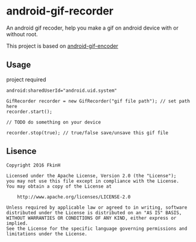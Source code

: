 # android-gif-recorder
An android gif recoder, help you make a gif on android device with or without root.

This project is based on [android-gif-encoder](https://github.com/nbadal/android-gif-encoder)

## Usage

project required
```
android:sharedUserId="android.uid.system"
```


```
GifRecorder recorder = new GifRecorder("gif file path"); // set path here
recorder.start();

// TODO do something on your device

recorder.stop(true); // true/false save/unsave this gif file
```


## Lisence
```
Copyright 2016 FkinH

Licensed under the Apache License, Version 2.0 (the "License");
you may not use this file except in compliance with the License.
You may obtain a copy of the License at

    http://www.apache.org/licenses/LICENSE-2.0

Unless required by applicable law or agreed to in writing, software
distributed under the License is distributed on an "AS IS" BASIS,
WITHOUT WARRANTIES OR CONDITIONS OF ANY KIND, either express or implied.
See the License for the specific language governing permissions and
limitations under the License.
```
